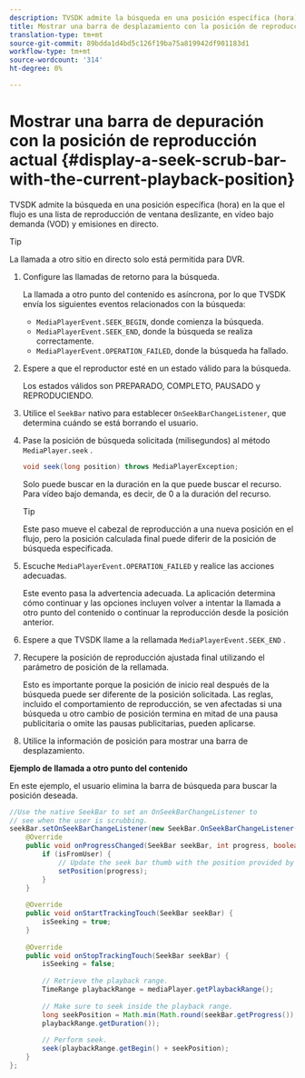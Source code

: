 ```yaml
---
description: TVSDK admite la búsqueda en una posición específica (hora) en la que el flujo es una lista de reproducción de ventana deslizante, en vídeo bajo demanda (VOD) y emisiones en directo.
title: Mostrar una barra de desplazamiento con la posición de reproducción actual
translation-type: tm+mt
source-git-commit: 89bdda1d4bd5c126f19ba75a819942df901183d1
workflow-type: tm+mt
source-wordcount: '314'
ht-degree: 0%

---
```



# Mostrar una barra de depuración con la posición de reproducción actual {#display-a-seek-scrub-bar-with-the-current-playback-position}

TVSDK admite la búsqueda en una posición específica (hora) en la que el flujo es una lista de reproducción de ventana deslizante, en vídeo bajo demanda (VOD) y emisiones en directo.

>[!TIP]
>
>La llamada a otro sitio en directo solo está permitida para DVR.

1. Configure las llamadas de retorno para la búsqueda.

   La llamada a otro punto del contenido es asíncrona, por lo que TVSDK envía los siguientes eventos relacionados con la búsqueda:

   * `MediaPlayerEvent.SEEK_BEGIN`, donde comienza la búsqueda.
   * `MediaPlayerEvent.SEEK_END`, donde la búsqueda se realiza correctamente.
   * `MediaPlayerEvent.OPERATION_FAILED`, donde la búsqueda ha fallado.

1. Espere a que el reproductor esté en un estado válido para la búsqueda.

   Los estados válidos son PREPARADO, COMPLETO, PAUSADO y REPRODUCIENDO.
1. Utilice el `SeekBar` nativo para establecer `OnSeekBarChangeListener`, que determina cuándo se está borrando el usuario.
1. Pase la posición de búsqueda solicitada (milisegundos) al método `MediaPlayer.seek` .

   ```java
   void seek(long position) throws MediaPlayerException;
   ```

   Solo puede buscar en la duración en la que puede buscar el recurso. Para vídeo bajo demanda, es decir, de 0 a la duración del recurso.

   >[!TIP]
   >
   >Este paso mueve el cabezal de reproducción a una nueva posición en el flujo, pero la posición calculada final puede diferir de la posición de búsqueda especificada.

1. Escuche `MediaPlayerEvent.OPERATION_FAILED` y realice las acciones adecuadas.

   Este evento pasa la advertencia adecuada. La aplicación determina cómo continuar y las opciones incluyen volver a intentar la llamada a otro punto del contenido o continuar la reproducción desde la posición anterior.

1. Espere a que TVSDK llame a la rellamada `MediaPlayerEvent.SEEK_END` .
1. Recupere la posición de reproducción ajustada final utilizando el parámetro de posición de la rellamada.

   Esto es importante porque la posición de inicio real después de la búsqueda puede ser diferente de la posición solicitada. Las reglas, incluido el comportamiento de reproducción, se ven afectadas si una búsqueda u otro cambio de posición termina en mitad de una pausa publicitaria o omite las pausas publicitarias, pueden aplicarse.

1. Utilice la información de posición para mostrar una barra de desplazamiento.

<!--<a id="example_EEB73818260C43C8B5AE12BA68548AB7"></a>-->

**Ejemplo de llamada a otro punto del contenido**

En este ejemplo, el usuario elimina la barra de búsqueda para buscar la posición deseada.

```java
//Use the native SeekBar to set an OnSeekBarChangeListener to 
// see when the user is scrubbing. 
seekBar.setOnSeekBarChangeListener(new SeekBar.OnSeekBarChangeListener() { 
    @Override 
    public void onProgressChanged(SeekBar seekBar, int progress, boolean isFromUser) { 
        if (isFromUser) { 
            // Update the seek bar thumb with the position provided by the user. 
            setPosition(progress); 
        } 
    } 
 
    @Override 
    public void onStartTrackingTouch(SeekBar seekBar) { 
        isSeeking = true; 
    } 
 
    @Override 
    public void onStopTrackingTouch(SeekBar seekBar) { 
        isSeeking = false; 
 
        // Retrieve the playback range. 
        TimeRange playbackRange = mediaPlayer.getPlaybackRange(); 
 
        // Make sure to seek inside the playback range. 
        long seekPosition = Math.min(Math.round(seekBar.getProgress()), 
        playbackRange.getDuration()); 
     
        // Perform seek. 
        seek(playbackRange.getBegin() + seekPosition); 
    } 
}; 
```
